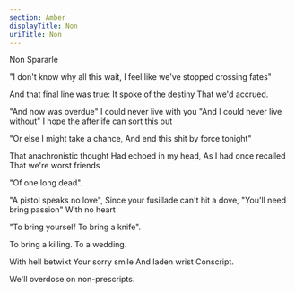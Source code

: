 ```yaml
---
section: Amber
displayTitle: Non
uriTitle: Non
---
```


Non Spararle

"I don't know why all this wait,
I feel like we've stopped crossing fates"

And that final line was true:
It spoke of the destiny That we'd accrued.

"And now was overdue"
I could never live with you
"And I could never live without"
I hope the afterlife can sort this out

"Or else I might take a chance,
And end this shit by force tonight"

That anachronistic thought
Had echoed in my head,
As I had once recalled
That we're worst friends

"Of one long dead".

"A pistol speaks no love",
Since your fusillade can't hit a dove,
"You'll need bring passion"
With no heart

"To bring yourself
To bring a knife".

To bring a killing.
To a wedding.

With hell betwixt
Your sorry smile
And laden wrist
Conscript.

We'll overdose on non-prescripts.
